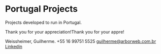 # Portugal Projects

Projects developed to run in Portugal.



Thank you for your appreciation!Thank you for your appre!

Weissheimer, Guilherme.
+55 16 99751 5525
guilherme@arborweb.com.br
[Linkedin](https://www.linkedin.com/in/guilherme-weissheimer-400868131/?locale=en_US)